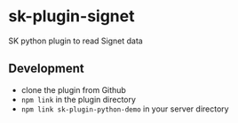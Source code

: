 # sk-plugin-signet
SK python plugin to read Signet data

## Development

- clone the plugin from Github
- `npm link` in the plugin directory
- `npm link sk-plugin-python-demo` in your server directory


